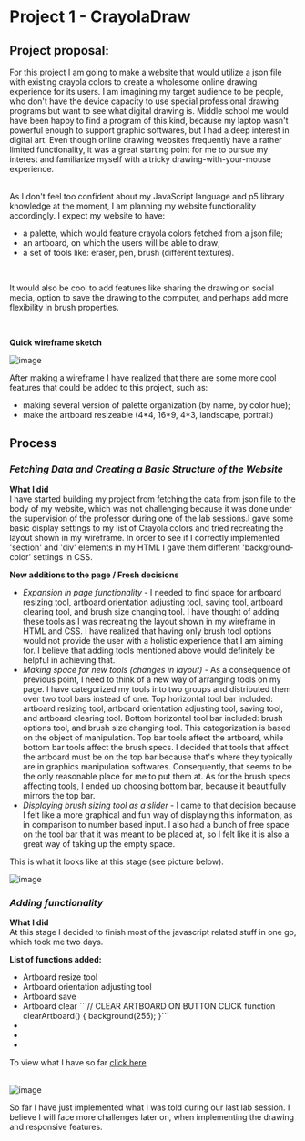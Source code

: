 # Project 1 - CrayolaDraw
## <b>Project proposal:</b>
<p>For this project I am going to make a website that would utilize a json file with existing crayola colors to create a wholesome online drawing experience for its users. I am imagining my target audience to be people, who don't have the device capacity to use special professional drawing programs but want to see what digital drawing is. Middle school me would have been happy to find a program of this kind, because my laptop wasn't powerful enough to support graphic softwares, but I had a deep interest in digital art. Even though online drawing websites frequently have a rather limited functionality, it was a great starting point for me to pursue my interest and familiarize myself with a tricky drawing-with-your-mouse experience.</p>
	<br>As I don't feel too confident about my JavaScript language and p5 library knowledge at the moment, I am planning my website functionality accordingly. I expect my website to have:</p>
<ul>
  <li>a palette, which would feature crayola colors fetched from a json file;</li>
  <li>an artboard, on which the users will be able to draw;</li>
  <li>a set of tools like: eraser, pen, brush (different textures).</li>
</ul>
<br>
<p>It would also be cool to add features like sharing the drawing on social media, option to save the drawing to the computer, and perhaps add more flexibility in brush properties.</p>
<br>
<p><b>Quick wireframe sketch</b></p>

![image](https://user-images.githubusercontent.com/83557500/153825255-f0e32623-ce43-4204-8dc6-75fbbcff1b35.png)

<p>After making a wireframe I have realized that there are some more cool features that could be added to this project, such as:
  <ul>
    <li>making several version of palette organization (by name, by color hue);</li>
    <li>make the artboard resizeable (4*4, 16*9, 4*3, landscape, portrait)</li>
  </ul>
</p>

## <b>Process</b>

### <i>Fetching Data and Creating a Basic Structure of the Website</i>

<b>What I did</b><br>
I have started building my project from fetching the data from json file to the body of my website, which was not challenging because it was done under the supervision of the professor during one of the lab sessions.I gave some basic display settings to my list of Crayola colors and tried recreating the layout shown in my wireframe. In order to see if I correctly implemented 'section' and 'div' elements in my HTML I gave them different 'background-color' settings in CSS. 

<b>New additions to the page / Fresh decisions</b> 
<ul>
	<li><i>Expansion in page functionality</i> - I needed to find space for artboard resizing tool, artboard orientation adjusting tool, saving tool, artboard clearing tool, and brush size changing tool. I have thought of adding these tools as I was recreating the layout shown in my wireframe in HTML and CSS. I have realized that having only brush tool options would not provide the user with a holistic experience that I am aiming for. I believe that adding tools mentioned above would definitely be helpful in achieving that.</li>
	<li><i>Making space for new tools (changes in layout)</i> - As a consequence of previous point, I need to think of a new way of arranging tools on my page. I have categorized my tools into two groups and distributed them over two tool bars instead of one. Top horizontal tool bar included: artboard resizing tool, artboard orientation adjusting tool, saving tool, and artboard clearing tool. Bottom horizontal tool bar included: brush options tool, and brush size changing tool. This categorization is based on the object of manipulation. Top bar tools affect the artboard, while bottom bar tools affect the brush specs. I decided that tools that affect the artboard must be on the top bar because that's where they typically are in graphics manipulation softwares. Consequently, that seems to be the only reasonable place for me to put them at. As for the brush specs affecting tools, I ended up choosing bottom bar, because it beautifully mirrors the top bar.</li>
	<li><i>Displaying brush sizing tool as a slider</i> - I came to that decision because I felt like a more graphical and fun way of displaying this information, as in comparison to number based input. I also had a bunch of free space on the tool bar that it was meant to be placed at, so I felt like it is also a great way of taking up the empty space.	</li>
</ul>

This is what it looks like at this stage (see picture below).

![image](https://user-images.githubusercontent.com/83557500/155863599-a4d9c526-3280-4651-861b-f33fd0bd30a6.png)


### <i>Adding functionality</i>

<b>What I did</b><br>
At this stage I decided to finish most of the javascript related stuff in one go, which took me two days.

<b>List of functions added:</b>
<ul>
	<li>Artboard resize tool</li>
	<li>Artboard orientation adjusting tool</li>
	<li>Artboard save</li>
	<li>Artboard clear ```// CLEAR ARTBOARD ON BUTTON CLICK
function clearArtboard() {
    background(255);
}```</li>
	<li></li>
	<li></li>
	<li></li>
	
</ul>
	


To view what I have so far <a href="https://condescending-davinci-411ef7.netlify.app/">click here</a>.
<br><br>

![image](https://user-images.githubusercontent.com/83557500/153825992-802bda2b-b871-4f9c-8fa8-b8dafc5145a0.png)

<p>So far I have just implemented what I was told during our last lab session. I believe I will face more challenges later on, when implementing the drawing and responsive features.</p>
